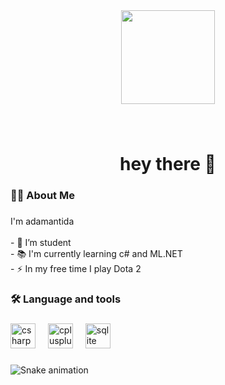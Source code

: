 <div align="center">
  <img height="150" src="https://i.pinimg.com/originals/bf/41/dd/bf41ddb85ad80d8b57d290921bdf0a0f.gif"  />
</div>

###

<br clear="both">

<h1 align="center">hey there 👋</h1>

###

<h3 align="left">👩‍💻  About Me</h3>

###

<p align="left">I'm adamantida<br><br>- 🔭 I’m student<br>- 📚 I'm currently learning c# and ML.NET<br>- ⚡ In my free time I play Dota 2</p>

###

<h3 align="left">🛠 Language and tools</h3>

###

<div align="left">
  <img src="https://cdn.jsdelivr.net/gh/devicons/devicon/icons/csharp/csharp-original.svg" height="40" alt="csharp logo"  />
  <img width="12" />
  <img src="https://cdn.jsdelivr.net/gh/devicons/devicon/icons/cplusplus/cplusplus-original.svg" height="40" alt="cplusplus logo"  />
  <img width="12" />
  <img src="https://cdn.jsdelivr.net/gh/devicons/devicon/icons/sqlite/sqlite-original.svg" height="40" alt="sqlite logo"  />
</div>

###

<img src="https://raw.githubusercontent.com/adamantida/adamantida/snake-dark.svg" alt="Snake animation" />

###
